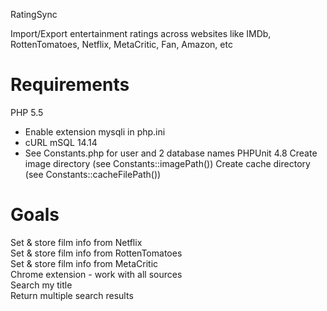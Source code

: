
RatingSync

Import/Export entertainment ratings across websites like IMDb, RottenTomatoes, Netflix, MetaCritic, Fan, Amazon, etc

Requirements
==============
PHP 5.5
  - Enable extension mysqli in php.ini
  - cURL
mSQL 14.14
  - See Constants.php for user and 2 database names
PHPUnit 4.8
Create image directory (see Constants::imagePath())
Create cache directory (see Constants::cacheFilePath())

Goals
==============
Set & store film info from Netflix<br>
Set & store film info from RottenTomatoes<br>
Set & store film info from MetaCritic<br>
Chrome extension - work with all sources<br>
Search my title<br>
Return multiple search results<br>
